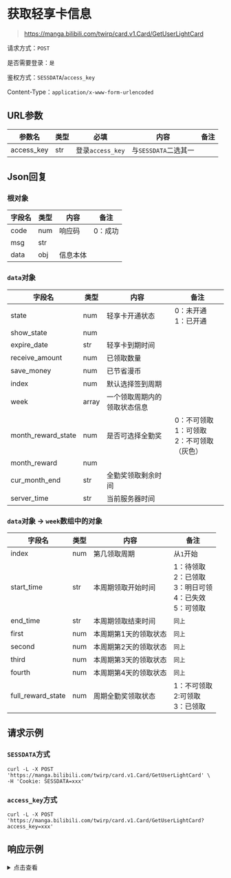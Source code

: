 # 获取轻享卡信息

> https://manga.bilibili.com/twirp/card.v1.Card/GetUserLightCard

请求方式：`POST`

是否需要登录：`是`

鉴权方式：`SESSDATA`/`access_key`

Content-Type：`application/x-www-form-urlencoded`

## URL参数

| 参数名        | 类型  | 必填             | 内容              | 备注 |
|------------|-----|----------------|-----------------|----|
| access_key | str | 登录`access_key` | 与`SESSDATA`二选其一 |    |

## Json回复

### 根对象

| 字段名  | 类型  | 内容   | 备注   |
|------|-----|------|------|
| code | num | 响应码  | 0：成功 |
| msg  | str |      |      |
| data | obj | 信息本体 |      |

### `data`对象

| 字段名                | 类型    | 内容             | 备注                              |
|--------------------|-------|----------------|---------------------------------|
| state              | num   | 轻享卡开通状态        | 0：未开通<br/>1：已开通                 |
| show_state         | num   |                |                                 |
| expire_date        | str   | 轻享卡到期时间        |                                 |
| receive_amount     | num   | 已领取数量          |                                 |
| save_money         | num   | 已节省漫币          |                                 |
| index              | num   | 默认选择签到周期       |                                 |
| week               | array | 一个领取周期内的领取状态信息 |                                 |
| month_reward_state | num   | 是否可选择全勤奖       | 0：不可领取<br/>1：可领取<br/>2：不可领取（灰色） |
| month_reward       | num   |                |                                 |
| cur_month_end      | str   | 全勤奖领取剩余时间      |                                 |
| server_time        | str   | 当前服务器时间        |                                 |

### `data`对象 -> `week`数组中的对象

| 字段名               | 类型  | 内容          | 备注                                             |
|-------------------|-----|-------------|------------------------------------------------|
| index             | num | 第几领取周期      | 从`1`开始                                         |
| start_time        | str | 本周期领取开始时间   | 1：待领取<br/>2：已领取<br/>3：明日可领<br/>4：已失效<br/>5：可领取 |
| end_time          | str | 本周期领取结束时间   | `同上`                                           |
| first             | num | 本周期第1天的领取状态 | `同上`                                           | 
| second            | num | 本周期第2天的领取状态 | `同上`                                           |
| third             | num | 本周期第3天的领取状态 | `同上`                                           |
| fourth            | num | 本周期第4天的领取状态 | `同上`                                           |
| full_reward_state | num | 周期全勤奖领取状态   | 1：不可领取<br/>2:可领取<br/>3：已领取                     |

## 请求示例

### `SESSDATA`方式

```shell
curl -L -X POST 'https://manga.bilibili.com/twirp/card.v1.Card/GetUserLightCard' \
-H 'Cookie: SESSDATA=xxx'
```

### `access_key`方式

```shell
curl -L -X POST 'https://manga.bilibili.com/twirp/card.v1.Card/GetUserLightCard?access_key=xxx'
```

## 响应示例

<details>
<summary>点击查看</summary>

```json
{
  "code": 0,
  "msg": "",
  "data": {
    "state": 1,
    "show_state": 1,
    "expire_date": "2023-03-09T23:59:59+08:00",
    "receive_amount": 18,
    "save_money": 890,
    "index": 1,
    "week": [
      {
        "index": 1,
        "start_time": "2023-02-10T00:00:00+08:00",
        "end_time": "2023-02-16T23:59:59+08:00",
        "first": 5,
        "second": 1,
        "third": 1,
        "fourth": 1,
        "full_reward_state": 1
      },
      {
        "index": 2,
        "start_time": "2023-02-17T00:00:00+08:00",
        "end_time": "2023-02-23T23:59:59+08:00",
        "first": 1,
        "second": 1,
        "third": 1,
        "fourth": 1,
        "full_reward_state": 1
      },
      {
        "index": 3,
        "start_time": "2023-02-24T00:00:00+08:00",
        "end_time": "2023-03-02T23:59:59+08:00",
        "first": 1,
        "second": 1,
        "third": 1,
        "fourth": 1,
        "full_reward_state": 1
      },
      {
        "index": 4,
        "start_time": "2023-03-03T00:00:00+08:00",
        "end_time": "2023-03-09T23:59:59+08:00",
        "first": 1,
        "second": 1,
        "third": 1,
        "fourth": 1,
        "full_reward_state": 1
      }
    ],
    "month_reward_state": 0,
    "month_reward": 0,
    "cur_month_end": "2023-03-10T00:00:00+08:00",
    "server_time": "2023-02-10T10:59:43+08:00"
  }
}
```

</details>
